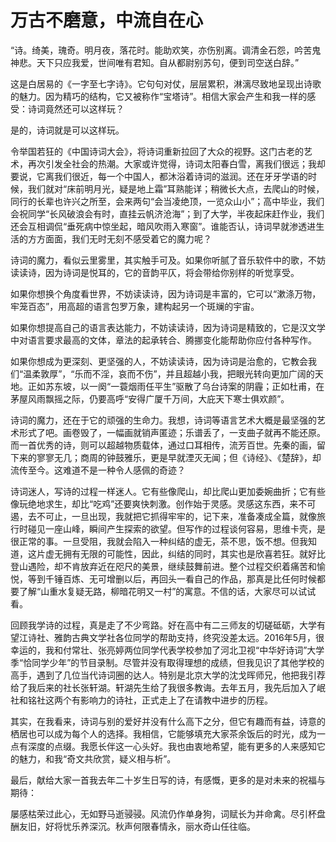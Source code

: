 # 万古不磨意，中流自在心

“诗。绮美，瑰奇。明月夜，落花时。能助欢笑，亦伤别离。调清金石怨，吟苦鬼神悲。天下只应我爱，世间唯有君知。自从都尉别苏句，便到司空送白辞。”  

这是白居易的《一字至七字诗》。它句句对仗，层层累积，淋漓尽致地呈现出诗歌的魅力。因为精巧的结构，它又被称作“宝塔诗”。相信大家会产生和我一样的感受：诗词竟然还可以这样玩？  

是的，诗词就是可以这样玩。  

令举国若狂的《中国诗词大会》，将诗词重新拉回了大众的视野。这门古老的艺术，再次引发全社会的热潮。大家或许觉得，诗词太阳春白雪，离我们很远；我却要说，它离我们很近，每一个中国人，都沐浴着诗词的滋润。还在牙牙学语的时候，我们就对“床前明月光，疑是地上霜”耳熟能详；稍微长大点，去爬山的时候，同行的长辈也许兴之所至，会来两句“会当凌绝顶，一览众山小”；高中毕业，我们会祝同学“长风破浪会有时，直挂云帆济沧海”；到了大学，半夜起床赶作业，我们还会互相调侃“垂死病中惊坐起，暗风吹雨入寒窗”。谁能否认，诗词早就渗透进生活的方方面面，我们无时无刻不感受着它的魔力呢？  

诗词的魔力，看似云里雾里，其实触手可及。如果你听腻了音乐软件中的歌，不妨读读诗，因为诗词是悦耳的，它的音韵平仄，将会带给你别样的听觉享受。  

如果你想换个角度看世界，不妨读读诗，因为诗词是丰富的，它可以“漱涤万物，牢笼百态”，用高超的语言包罗万象，建构起另一个斑斓的宇宙。  

如果你想提高自己的语言表达能力，不妨读读诗，因为诗词是精致的，它是汉文学中对语言要求最高的文体，章法的起承转合、腾挪变化能帮助你应付各种写作。  

如果你想成为更深刻、更坚强的人，不妨读读诗，因为诗词是治愈的，它教会我们“温柔敦厚”，“乐而不淫，哀而不伤”，并且超越小我，把眼光转向更加广阔的天地。正如苏东坡，以一阕“一蓑烟雨任平生”驱散了乌台诗案的阴霾；正如杜甫，在茅屋风雨飘摇之际，仍要高呼“安得广厦千万间，大庇天下寒士俱欢颜”。  

诗词的魔力，还在于它的顽强的生命力。我想，诗词等语言艺术大概是最坚强的艺术形式了吧。画卷毁了，一幅画就销声匿迹；乐谱丢了，一支曲子就再不能还原。而一首优秀的诗，则可以超越物质载体，通过口耳相传，流芳百世。先秦的画，留下来的寥寥无几；商周的钟鼓雅乐，更是早就湮灭无闻；但《诗经》、《楚辞》，却流传至今。这难道不是一种令人感佩的奇迹？  

诗词迷人，写诗的过程一样迷人。它有些像爬山，却比爬山更加委婉曲折；它有些像玩绝地求生，却比“吃鸡”还要爽快刺激。创作始于灵感。灵感这东西，来不可遏，去不可止，一旦出现，我就把它抓得牢牢的，记下来，准备凑成全篇，就像旅行时碰见一座山峰，瞬间产生探索的欲望。但写作的过程谈何容易，思维卡壳，是很正常的事。一旦受阻，我就会陷入一种纠结的虚无，茶不思，饭不想。但我知道，这片虚无拥有无限的可能性，因此，纠结的同时，其实也是欣喜若狂。就好比登山遇险，却不肯放弃近在咫尺的美景，继续鼓舞前进。整个过程交织着痛苦和愉悦，等到千锤百炼、无可增删以后，再回头一看自己的作品，那真是比任何时候都要了解“山重水复疑无路，柳暗花明又一村”的寓意。不信的话，大家尽可以试试看。  

回顾我学诗的过程，真是走了不少弯路。好在高中有二三师友的切磋砥砺，大学有望江诗社、雅韵古典文学社各位同学的帮助支持，终究没差太远。2016年5月，很幸运的，我和付常壮、张亮婷两位同学代表学校参加了河北卫视“中华好诗词”大学季“恰同学少年”的节目录制。尽管并没有取得理想的成绩，但我见识了其他学校的高手，遇到了几位当代诗词圈的达人。特别是北京大学的沈戈晖师兄，他把我引荐给了我后来的社长张轩湖。轩湖先生给了我很多教诲。去年五月，我先后加入了岷社和铭社这两个有影响力的诗社，正式走上了在请教中进步的历程。  

其实，在我看来，诗词与别的爱好并没有什么高下之分，但它有趣而有益，诗意的栖居也可以成为每个人的选择。我相信，它能够填充大家茶余饭后的时光，成为一点有深度的点缀。我愿长伴这一心头好。我也由衷地希望，能有更多的人来感知它的魅力，和我“奇文共欣赏，疑义相与析”。  

最后，献给大家一首我去年二十岁生日写的诗，有感慨，更多的是对未来的祝福与期待：  

屡感枯荣过此心，无如野马逝骎骎。风流仍作单身狗，词赋长为并命禽。尽引杯盘酬友旧，好将忧乐养深沉。秋声何限春情永，丽水奇山任往临。
